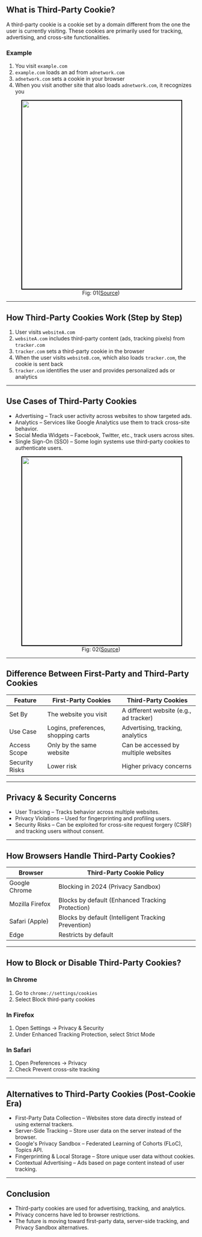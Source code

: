 ## What is Third-Party Cookie?
A third-party cookie is a cookie set by a domain different from the one the user is currently visiting. These cookies are primarily used for tracking, advertising, and cross-site functionalities.



### Example
1. You visit `example.com`
2. `example.com` loads an ad from `adnetwork.com`
3. `adnetwork.com` sets a cookie in your browser
4. When you visit another site that also loads `adnetwork.com`, it recognizes you


<figure>
	<div align="center">
	<img src="/data/EdgeCaching/assets/TPC.png" height="500" width="500" style="border: 2px solid black;"></div>
	<figcaption style="text-align: center">Fig: 01(<a href="https://levelup.gitconnected.com/react-hook-to-check-third-party-cookies-enabled-in-the-browser-e542ce73fff3">Source</a>)</figcaption>  
</figure>

---

## How Third-Party Cookies Work (Step by Step)
1. User visits `websiteA.com`
2. `websiteA.com` includes third-party content (ads, tracking pixels) from `tracker.com`
3. `tracker.com` sets a third-party cookie in the browser
4. When the user visits `websiteB.com`, which also loads `tracker.com`, the cookie is sent back
5. `tracker.com` identifies the user and provides personalized ads or analytics

---

## Use Cases of Third-Party Cookies
- Advertising – Track user activity across websites to show targeted ads.
- Analytics – Services like Google Analytics use them to track cross-site behavior.
- Social Media Widgets – Facebook, Twitter, etc., track users across sites.
- Single Sign-On (SSO) – Some login systems use third-party cookies to authenticate users.


<figure>
	<div align="center">
	<img src="/data/EdgeCaching/assets/type_tpc.png" height="500" width="500" style="border: 2px solid black;"></div>
	<figcaption style="text-align: center">Fig: 02(<a href="https://www.knowmadmood.com/en/blog/how-to-survive-a-world-without-third-party-cookies/">Source</a>)</figcaption>  
</figure>


---

## Difference Between First-Party and Third-Party Cookies
| Feature          | First-Party Cookies     | Third-Party Cookies  |
|-----------------|----------------|----------------|
| Set By         | The website you visit  | A different website (e.g., ad tracker) |
| Use Case       | Logins, preferences, shopping carts | Advertising, tracking, analytics |
| Access Scope   | Only by the same website | Can be accessed by multiple websites |
| Security Risks | Lower risk | Higher privacy concerns |

---

## Privacy & Security Concerns
- User Tracking – Tracks behavior across multiple websites.
- Privacy Violations – Used for fingerprinting and profiling users.
- Security Risks – Can be exploited for cross-site request forgery (CSRF) and tracking users without consent.

---

## How Browsers Handle Third-Party Cookies?
| Browser       | Third-Party Cookie Policy |
|--------------|--------------------------|
| Google Chrome | Blocking in 2024 (Privacy Sandbox) |
| Mozilla Firefox | Blocks by default (Enhanced Tracking Protection) |
| Safari (Apple) | Blocks by default (Intelligent Tracking Prevention) |
| Edge | Restricts by default |

---

## How to Block or Disable Third-Party Cookies?
### In Chrome
1. Go to `chrome://settings/cookies`
2. Select Block third-party cookies

### In Firefox
1. Open Settings → Privacy & Security
2. Under Enhanced Tracking Protection, select Strict Mode

### In Safari
1. Open Preferences → Privacy
2. Check Prevent cross-site tracking

---

## Alternatives to Third-Party Cookies (Post-Cookie Era)
- First-Party Data Collection – Websites store data directly instead of using external trackers.
- Server-Side Tracking – Store user data on the server instead of the browser.
- Google's Privacy Sandbox – Federated Learning of Cohorts (FLoC), Topics API.
- Fingerprinting & Local Storage – Store unique user data without cookies.
- Contextual Advertising – Ads based on page content instead of user tracking.

---

## Conclusion
- Third-party cookies are used for advertising, tracking, and analytics.
- Privacy concerns have led to browser restrictions.
- The future is moving toward first-party data, server-side tracking, and Privacy Sandbox alternatives.